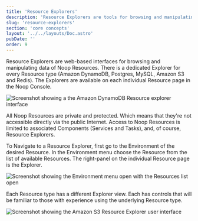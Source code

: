 ```yaml
---
title: 'Resource Explorers'
description: 'Resource Explorers are tools for browsing and manipulating data stored in Noop Resources.'
slug: 'resource-explorers'
section: 'core concepts'
layout: '../../layouts/Doc.astro'
pubDate: ''
order: 9
---
```


Resource Explorers are web-based interfaces for browsing and manipulating data of Noop Resources. There is a dedicated Explorer for every Resource type (Amazon DynamoDB, Postgres, MySQL, Amazon S3 and Redis). The Explorers are available on each individual Resource page in the Noop Console.

![Screenshot showing a the Amazon DynamoDB Resource explorer interface](/assets/docs/imgs/d1c7248c-a16d-4bf6-8e1f-f78fe4dfb73c.png)

All Noop Resources are private and protected. Which means that they're not accessible directly via the public Internet. Access to Noop Resources is limited to associated Components (Services and Tasks), and, of course, Resource Explorers.

To Navigate to a Resource Explorer, first go to the Environment of the desired Resource. In the Environment menu choose the Resource from the list of available Resources. The right-panel on the individual Resource page is the Explorer.

![Screenshot showing the Environment menu open with the Resources list open](/assets/docs/imgs/a5a209a0-9162-4ece-b6c0-7e91947c6618.png)

Each Resource type has a different Explorer view. Each has controls that will be familiar to those with experience using the underlying Resource type.

![Screenshot showing the Amazon S3 Resource Explorer user interface](/assets/docs/imgs/5fe5dfbf-b887-4a8f-9f15-862238539e56.png)
